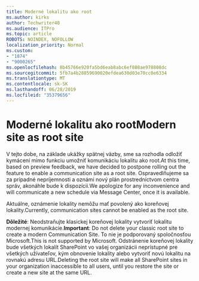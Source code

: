 ```yaml
---
title: Moderné lokalitu ako root
ms.author: kirks
author: Techwriter40
ms.audience: ITPro
ms.topic: article
ROBOTS: NOINDEX, NOFOLLOW
localization_priority: Normal
ms.custom:
- "1874"
- "9000265"
ms.openlocfilehash: 8b45766e920fa5bd6eab8abc6ef808ae978808dc
ms.sourcegitcommit: 5fb7a4b28859690020efdea630d03e70cc0e6334
ms.translationtype: MT
ms.contentlocale: sk-SK
ms.lasthandoff: 06/28/2019
ms.locfileid: "35379656"
---
```

# <a name="modern-site-as-root-site"></a><span data-ttu-id="d8b81-102">Moderné lokalitu ako root</span><span class="sxs-lookup"><span data-stu-id="d8b81-102">Modern site as root site</span></span>

<span data-ttu-id="d8b81-103">V tejto dobe, na základe ukážky spätnej väzby, sme sa rozhodla odložiť kymácení mimo funkciu umožniť komunikáciu lokalitu ako root.</span><span class="sxs-lookup"><span data-stu-id="d8b81-103">At this time, based on preview feedback, we have decided to postpone rolling out the feature to enable a communication site as a root site.</span></span> <span data-ttu-id="d8b81-104">Ospravedlňujeme sa za prípadné nepríjemnosti a oznámi nový plán prostredníctvom centra správ, akonáhle bude k dispozícii.</span><span class="sxs-lookup"><span data-stu-id="d8b81-104">We apologize for any inconvenience and will communicate a new schedule via Message Center, once it is available.</span></span>

<span data-ttu-id="d8b81-105">Aktuálne, oznámenie lokality nemôžu mať povolený ako koreňovej lokality.</span><span class="sxs-lookup"><span data-stu-id="d8b81-105">Currently, communication sites cannot be enabled as the root site.</span></span>

<span data-ttu-id="d8b81-106">**Dôležité**: Neodstraňujte klasickej koreňovej lokality vytvoriť lokalitu modernej komunikácie.</span><span class="sxs-lookup"><span data-stu-id="d8b81-106">**Important**: Do not delete your classic root site to create a modern Communication Site.</span></span> <span data-ttu-id="d8b81-107">To nie je podporovaný spoločnosťou Microsoft.</span><span class="sxs-lookup"><span data-stu-id="d8b81-107">This is not supported by Microsoft.</span></span> <span data-ttu-id="d8b81-108">Odstránenie koreňovej lokality bude všetkých lokalít SharePoint vo vašej organizácii neprístupné pre všetkých užívateľov, kým obnovenie lokality alebo vytvoriť novú lokalitu na rovnakú adresu URL.</span><span class="sxs-lookup"><span data-stu-id="d8b81-108">Deleting the root site will make all SharePoint sites in your organization inaccessible to all users, until you restore the site or create a new site at the same URL.</span></span>
